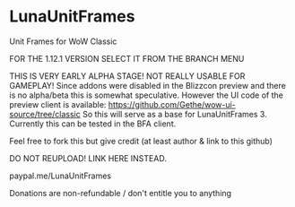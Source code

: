 # LunaUnitFrames
Unit Frames for WoW Classic

FOR THE 1.12.1 VERSION SELECT IT FROM THE BRANCH MENU

THIS IS VERY EARLY ALPHA STAGE! NOT REALLY USABLE FOR GAMEPLAY!
Since addons were disabled in the Blizzcon preview and there is no alpha/beta this is somewhat speculative.
However the UI code of the preview client is available: https://github.com/Gethe/wow-ui-source/tree/classic
So this will serve as a base for LunaUnitFrames 3. Currently this can be tested in the BFA client.

Feel free to fork this but give credit (at least author & link to this github)

DO NOT REUPLOAD! LINK HERE INSTEAD.


paypal.me/LunaUnitFrames

Donations are non-refundable / don't entitle you to anything
